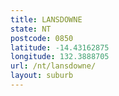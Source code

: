 ```yaml
---
title: LANSDOWNE
state: NT
postcode: 0850
latitude: -14.43162875
longitude: 132.3888705
url: /nt/lansdowne/
layout: suburb
---
```

